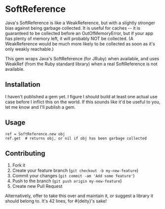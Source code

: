 # SoftReference

Java's SoftReference is like a WeakReference, but with a slightly stronger bias against being garbage collected. It is useful for caches -- it is guaranteed to be collected before an OutOfMemoryError, but if your app has plenty of memory left, it will probably NOT be collected. (A WeakReference would be much more likely to be collected as soon as it's only weakly reachable.)

This gem wraps Java's SoftReference (for JRuby) when available, and uses WeakRef (from the Ruby standard library) when a real SoftReference is not available.

## Installation

I haven't published a gem yet. I figure I should build at least one actual use case before I inflict this on the world. If this sounds like it'd be useful to you, let me know and I'll publish a gem.

## Usage

    ref = SoftReference.new obj
    ref.get  # returns obj, or nil if obj has been garbage collected

## Contributing

1. Fork it
2. Create your feature branch (`git checkout -b my-new-feature`)
3. Commit your changes (`git commit -am 'Add some feature'`)
4. Push to the branch (`git push origin my-new-feature`)
5. Create new Pull Request

Alternatively, offer to take this over and maintain it, or suggest a library it should belong to. It's 42 lines, for #{deity}'s sake!